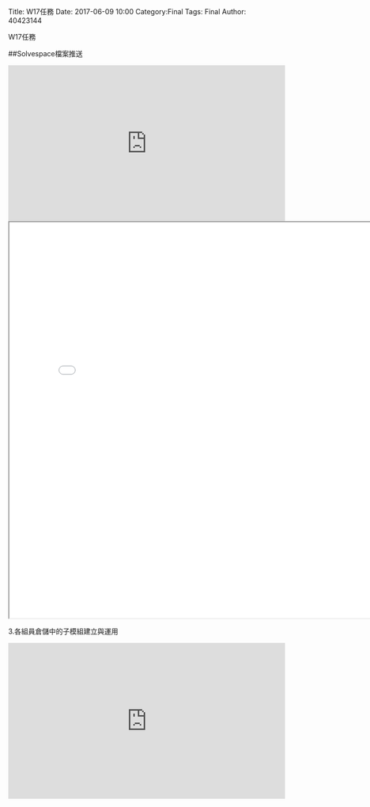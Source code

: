Title:  W17任務
Date: 2017-06-09 10:00
Category:Final
Tags: Final
Author: 40423144

W17任務

<!-- PELICAN_END_SUMMARY -->


##Solvespace檔案推送
<iframe width="560" height="315" src="https://www.youtube.com/embed/ciTNssal_Ac" frameborder="0" allowfullscreen></iframe>

<iframe src="./../w17/40423144.html" width="800" height="800"</iframe>

##(一)
<p><iframe width="560" height="315" src="https://www.youtube.com/embed/3SUa_R443Vc" frameborder="0" allowfullscreen></iframe><p>

3.各組員倉儲中的子模組建立與運用

<iframe width="560" height="315" src="https://www.youtube.com/embed/WfGmfyiZtpA" frameborder="0" allowfullscreen></iframe>